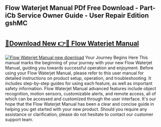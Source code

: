 ## Flow Waterjet Manual PDf Free Download - Part-iCb Service Owner Guide - User Repair Edition gshMC

# <h2><a href="http://bc44116.oget.top/?id=Flow+Waterjet+Manual">🔗Download New 👉🔴 Flow Waterjet Manual</a></h2>

[![Flow Waterjet Manual new download](https://i.imgur.com/5g1atiW.png)](http://bc44116.oget.top/?id=Flow+Waterjet+Manual)
Your Journey Begins Here This manual marks the beginning of your journey with your new Flow Waterjet Manual, guiding you towards successful operation and enjoyment. Before using your Flow Waterjet Manual, please refer to this user manual for detailed instructions on product setup, operation, and troubleshooting. It includes step-by-step guides for using each feature, as well as important safety information. Flow Waterjet Manual advanced features include object recognition, motion sensors, customizable alerts, and remote access, all of which can be accessed and customized through the user interface. It's our hope that the Flow Waterjet Manual has been a clear and concise guide in helping you get started with your new product. Should you require any assistance or clarification, please do not hesitate to contact our customer support team.
